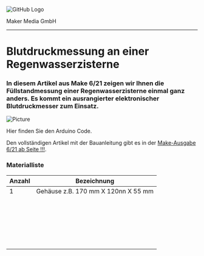 ![GitHub Logo](http://www.heise.de/make/icons/make_logo.png)

Maker Media GmbH

***

# Blutdruckmessung an einer Regenwasserzisterne

### In diesem Artikel aus Make 6/21 zeigen wir  Ihnen die Füllstandmessung einer Regenwasserzisterne einmal ganz anders. Es kommt ein ausrangierter elektronischer Blutdruckmesser zum Einsatz.



![Picture](https://github.com/MakeMagazinDE/zisternensensor/blob/master/zisternensensor.jpg) 

Hier finden Sie den Arduino Code.

Den vollständigen Artikel mit der Bauanleitung gibt es in der [Make-Ausgabe 6/21 ab Seite !!!](https://www.heise.de/select/make/). 



### Materialliste

| **Anzahl** | **Bezeichnung**                     |
| :--------- | ----------------------------------- |
| 1          | Gehäuse z.B. 170 mm X 120nn X 55 mm |
|            |                                     |
|            |                                     |
|            |                                     |
|            |                                     |
|            |                                     |
|            |                                     |
|            |                                     |
|            |                                     |
|            |                                     |
|            |                                     |
|            |                                     |
|            |                                     |
|            |                                     |
|            |                                     |
|            |                                     |
|            |                                     |
|            |                                     |
|            |                                     |
|            |                                     |
|            |                                     |
|            |                                     |
|            |                                     |
|            |                                     |